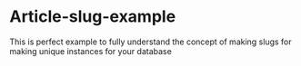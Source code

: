 # Article-slug-example

This is perfect example to fully understand the concept of making slugs for making unique instances for your database
